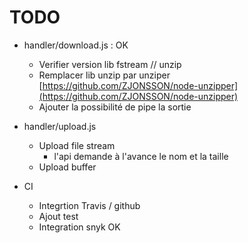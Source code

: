 # TODO

- handler/download.js : OK
    - Verifier version lib fstream // unzip
    - Remplacer lib unzip par unziper [https://github.com/ZJONSSON/node-unzipper](https://github.com/ZJONSSON/node-unzipper)
    - Ajouter la possibilité de pipe la sortie

- handler/upload.js
    - Upload file stream
        - l'api demande à l'avance le nom et la taille
    - Upload buffer

- CI    
    - Integrtion Travis / github
    - Ajout test
    - Integration snyk OK

